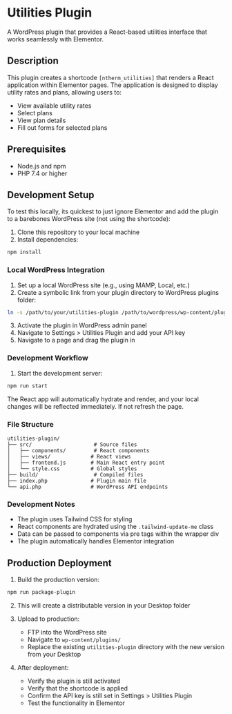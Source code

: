 # Utilities Plugin

A WordPress plugin that provides a React-based utilities interface that works seamlessly with Elementor.

## Description

This plugin creates a shortcode `[ntherm_utilities]` that renders a React application within Elementor pages. The application is designed to display utility rates and plans, allowing users to:

- View available utility rates
- Select plans
- View plan details
- Fill out forms for selected plans

## Prerequisites

- Node.js and npm
- PHP 7.4 or higher

## Development Setup

To test this locally, its quickest to just ignore Elementor and add the plugin to a barebones WordPress site (not using the shortcode):

1. Clone this repository to your local machine
2. Install dependencies:
```bash
npm install
```

### Local WordPress Integration

1. Set up a local WordPress site (e.g., using MAMP, Local, etc.)
2. Create a symbolic link from your plugin directory to WordPress plugins folder:
```bash
ln -s /path/to/your/utilities-plugin /path/to/wordpress/wp-content/plugins/utilities-plugin
```
3. Activate the plugin in WordPress admin panel
4. Navigate to Settings > Utilities Plugin and add your API key
5. Navigate to a page and drag the plugin in

### Development Workflow

1. Start the development server:
```bash
npm run start
```

The React app will automatically hydrate and render, and your local changes will be reflected immediately. If not refresh the page.

### File Structure

```
utilities-plugin/
├── src/                    # Source files
│   ├── components/         # React components
│   ├── views/             # React views
│   ├── frontend.js        # Main React entry point
│   └── style.css          # Global styles
├── build/                  # Compiled files
├── index.php              # Plugin main file
└── api.php                # WordPress API endpoints
```

### Development Notes

- The plugin uses Tailwind CSS for styling
- React components are hydrated using the `.tailwind-update-me` class
- Data can be passed to components via pre tags within the wrapper div
- The plugin automatically handles Elementor integration

## Production Deployment

1. Build the production version:
```bash
npm run package-plugin
```

2. This will create a distributable version in your Desktop folder

3. Upload to production:
   - FTP into the WordPress site
   - Navigate to `wp-content/plugins/`
   - Replace the existing `utilities-plugin` directory with the new version from your Desktop

4. After deployment:
   - Verify the plugin is still activated
   - Verify that the shortcode is applied
   - Confirm the API key is still set in Settings > Utilities Plugin
   - Test the functionality in Elementor 
